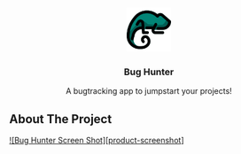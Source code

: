 <!-- PROJECT LOGO -->
<br />
<p align="center">
  <a href="https://github.com/LeonardoMeireles/Bug-Hunter">
    <img src="Assets/bh_Login.png" alt="Logo" width="80" height="80">
  </a>

  <h3 align="center">Bug Hunter</h3>

  <p align="center">
    A bugtracking app to jumpstart your projects!
  </p>
</p>

<!-- ABOUT THE PROJECT -->
## About The Project

[![Bug Hunter Screen Shot][product-screenshot]](Assets/Project_ScreenBH.png?raw=true)

<!-- Add information here -->
